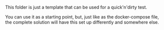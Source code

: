 This folder is just a template that can be used for a quick'n'dirty test.

You can use it as a starting point, but, just like as the docker-compose file, the complete solution will have this set up differently and somewhere else.

